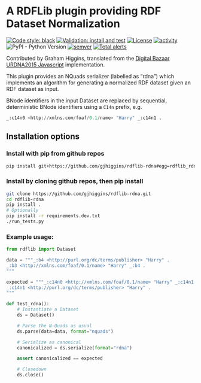 # A RDFLib plugin providing RDF Dataset Normalization

[![Code style: black](https://img.shields.io/badge/code%20style-black-000000.svg)](https://github.com/psf/black) [![Validation: install and test](https://github.com/gjhiggins/rdflib-rdna/actions/workflows/validate.yaml/badge.svg)](https://github.com/gjhiggins/rdflib-rdna/actions/workflows/validate.yaml) [![License](https://img.shields.io/badge/License-BSD_3--Clause-blue.svg)](https://opensource.org/licenses/BSD-3-Clause) [![activity](https://img.shields.io/github/commit-activity/m/gjhiggins/rdflib-rdna)](https://github.com/gjhiggins/rdflib-rdna/pulse) ![PyPI - Python Version](https://img.shields.io/pypi/pyversions/rdflib) [![semver](https://img.shields.io/badge/semver-1.0.0--alpha-blue)](https://semver.org/) [![Total alerts](https://img.shields.io/lgtm/alerts/g/gjhiggins/rdflib-rdna.svg?logo=lgtm&logoWidth=18)](https://lgtm.com/projects/g/gjhiggins/rdflib-rdna/alerts/)

Contributed by Graham Higgins, translated from the [Digital Bazaar URDNA2015 Javascript](https://github.com/digitalbazaar/rdf-canonize) implementation.

This plugin provides an NQuads serializer (labelled as “rdna”) which implements an algorithm for generating a normalized RDF dataset given an RDF dataset as input.

BNode identifiers in the input Dataset are replaced by sequential, deterministic BNode identifiers using a `C14n` prefix, e.g.
```py
_:c14n0 <http://xmlns.com/foaf/0.1/name> "Harry" _:c14n1 .
```

## Installation options

### Install with pip from github repos

```bash
pip install git+https://github.com/gjhiggins/rdflib-rdna#egg=rdflib_rdna`
```

### Install by cloning github repos, then pip install

```bash
git clone https://github.com/gjhiggins/rdflib-rdna.git
cd rdflib-rdna
pip install .
# Optionally
pip install -r requirements.dev.txt
./run_tests.py
```

### Example usage:

```python
from rdflib import Dataset

data = """_:b4 <http://purl.org/dc/terms/publisher> "Harry" .
_:b3 <http://xmlns.com/foaf/0.1/name> "Harry" _:b4 .
"""

expected = """_:c14n0 <http://xmlns.com/foaf/0.1/name> "Harry" _:c14n1 .
_:c14n1 <http://purl.org/dc/terms/publisher> "Harry" .
"""

def test_rdna():
    # Instantiate a Dataset
    ds = Dataset()

    # Parse the N-Quads as usual
    ds.parse(data=data, format="nquads")

    # Serialize as canonical
    canonicalized = ds.serialize(format="rdna")

    assert canonicalized == expected

    # Closedown
    ds.close()
```
